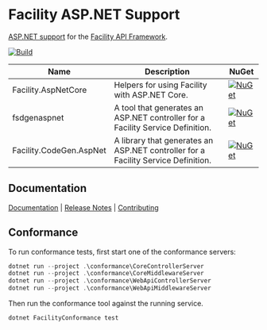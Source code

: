 # Facility ASP.NET Support

[ASP.NET support](https://facilityapi.github.io/generate/aspnet) for the [Facility API Framework](https://facilityapi.github.io/).

[![Build](https://github.com/FacilityApi/FacilityAspNet/workflows/Build/badge.svg)](https://github.com/FacilityApi/FacilityAspNet/actions?query=workflow%3ABuild)

Name | Description | NuGet
--- | --- | ---
Facility.AspNetCore | Helpers for using Facility with ASP.NET Core. | [![NuGet](https://img.shields.io/nuget/v/Facility.AspNetCore.svg)](https://www.nuget.org/packages/Facility.AspNetCore)
fsdgenaspnet | A tool that generates an ASP.NET controller for a Facility Service Definition. | [![NuGet](https://img.shields.io/nuget/v/fsdgenaspnet.svg)](https://www.nuget.org/packages/fsdgenaspnet)
Facility.CodeGen.AspNet | A library that generates an ASP.NET controller for a Facility Service Definition. | [![NuGet](https://img.shields.io/nuget/v/Facility.CodeGen.AspNet.svg)](https://www.nuget.org/packages/Facility.CodeGen.AspNet)

## Documentation

[Documentation](https://facilityapi.github.io/) | [Release Notes](https://github.com/FacilityApi/FacilityAspNet/blob/master/ReleaseNotes.md) | [Contributing](https://github.com/FacilityApi/FacilityAspNet/blob/master/CONTRIBUTING.md)

## Conformance

To run conformance tests, first start one of the conformance servers:

```powershell
dotnet run --project .\conformance\CoreControllerServer
dotnet run --project .\conformance\CoreMiddlewareServer
dotnet run --project .\conformance\WebApiControllerServer
dotnet run --project .\conformance\WebApiMiddlewareServer
```

Then run the conformance tool against the running service.

```powershell
dotnet FacilityConformance test
```
